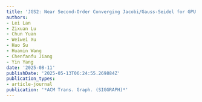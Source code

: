 ```yaml
---
title: 'JGS2: Near Second-Order Converging Jacobi/Gauss-Seidel for GPU Elastodynamics'
authors:
- Lei Lan
- Zixuan Lu
- Chun Yuan
- Weiwei Xu
- Hao Su
- Huamin Wang
- Chenfanfu Jiang
- Yin Yang
date: '2025-08-11'
publishDate: '2025-05-13T06:24:55.269884Z'
publication_types:
- article-journal
publication: '*ACM Trans. Graph. (SIGGRAPH)*'
---
```


